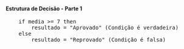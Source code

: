 #### Estrutura de Decisão - Parte 1

<pre>
    if media >= 7 then
        resultado = "Aprovado" (Condição é verdadeira)
    else
        resultado = "Reprovado" (Condição é falsa)
</pre>